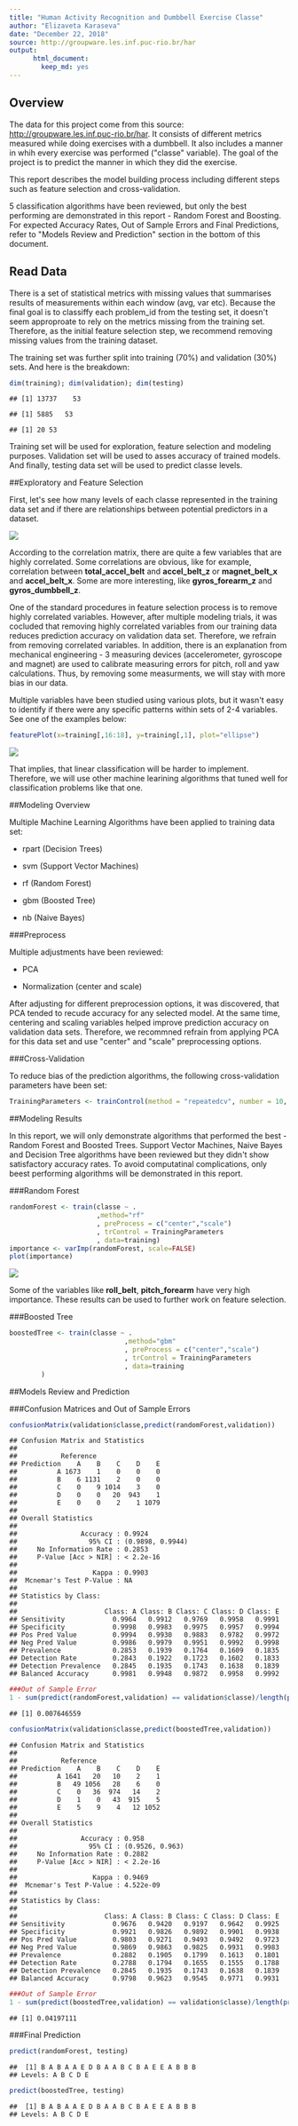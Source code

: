 ```yaml
---
title: "Human Activity Recognition and Dumbbell Exercise Classe"
author: "Elizaveta Karaseva"
date: "December 22, 2018"
source: http://groupware.les.inf.puc-rio.br/har
output:
      html_document:
        keep_md: yes
---
```


## Overview

The data for this project come from this source: http://groupware.les.inf.puc-rio.br/har. It consists of different metrics measured while doing exercises with a dumbbell. It also includes a manner in whih every exercise was performed ("classe" variable). The goal of the project is to predict the manner in which they did the exercise. 

This report describes the model building process including different steps such as feature selection and cross-validation.

5 classification algorithms have been reviewed, but only the best performing are demonstrated in this report - Random Forest and Boosting. For expected Accuracy Rates, Out of Sample Errors and Final Predictions, refer to "Models Review and Prediction" section in the bottom of this document.



## Read Data

There is a set of statistical metrics with missing values that summarises results of measurements within each window (avg, var etc). Because the final goal is to classiffy each problem_id from the testing set, it doesn't seem approproate to rely on the metrics missing from the training set. Therefore, as the initial feature selection step, we recommend removing missing values from the training dataset.



The training set was further split into training (70%) and validation (30%) sets. And here is the breakdown:


```r
dim(training); dim(validation); dim(testing)
```

```
## [1] 13737    53
```

```
## [1] 5885   53
```

```
## [1] 20 53
```

Training set will be used for exploration, feature selection and modeling purposes. Validation set will be used to asses accuracy of trained models. And finally, testing data set will be used to predict classe levels.

##Exploratory and Feature Selection

First, let's see how many levels of each classe represented in the training data set and if there are relationships between potential predictors in a dataset.

![](HAR_files/figure-html/unnamed-chunk-4-1.png)<!-- -->

According to the correlation matrix, there are quite a few variables that are highly correlated. Some correlations are obvious, like for example, correlation between **total_accel_belt** and **accel_belt_z** or **magnet_belt_x** and **accel_belt_x**. Some are more interesting, like **gyros_forearm_z** and **gyros_dumbbell_z**. 

One of the standard procedures in feature selection process is to remove highly correlated variables. However, after multiple modeling trials, it was cocluded that removing highly correlated variables from our training data reduces prediction accuracy on validation data set. Therefore, we refrain from removing correlated variables. In addition, there is an explanation from mechanical engineering - 3 measuring devices (accelerometer, gyroscope and magnet) are used to calibrate measuring errors for pitch, roll and yaw calculations. Thus, by removing some measurments, we will stay with more bias in our data. 

Multiple variables have been studied using various plots, but it wasn't easy to identify if there were any specific patterns within sets of 2-4 variables. See one of the examples below:


```r
featurePlot(x=training[,16:18], y=training[,1], plot="ellipse")
```

![](HAR_files/figure-html/unnamed-chunk-5-1.png)<!-- -->

That implies, that linear classification will be harder to implement. Therefore, we will use other machine learining algorithms that tuned well for classification problems like that one.

##Modeling Overview

Multiple Machine Learning Algorithms have been applied to training data set:

- rpart (Decision Trees)

- svm (Support Vector Machines)

- rf (Random Forest)

- gbm (Boosted Tree)

- nb (Naive Bayes)

###Preprocess

Multiple adjustments have been reviewed:

- PCA

- Normalization (center and scale)

After adjusting for different preprocession options, it was discovered, that PCA tended to recude accuracy for any selected model. At the same time, centering and scaling variables helped improve prediction accuracy on validation data sets. Therefore, we recommned refrain from applying PCA for this data set and use "center" and "scale" preprocessing options.

###Cross-Validation

To reduce bias of the prediction algorithms, the following cross-validation parameters have been set:


```r
TrainingParameters <- trainControl(method = "repeatedcv", number = 10, repeats=3)
```

##Modeling Results

In this report, we will only demonstrate algorithms that performed the best - Random Forest and Boosted Trees. Support Vector Machines, Naive Bayes and Decision Tree algorithms have been reviewed but they didn't show satisfactory accuracy rates. To avoid computatinal complications, only beest performing algorithms will be demonstrated in this report.

###Random Forest

```r
randomForest <- train(classe ~ .
                      ,method="rf"
                      , preProcess = c("center","scale")
                      , trControl = TrainingParameters
                      , data=training)
importance <- varImp(randomForest, scale=FALSE)
plot(importance)
```

![](HAR_files/figure-html/unnamed-chunk-7-1.png)<!-- -->

Some of the variables like **roll_belt**, **pitch_forearm** have very high importance. These results can be used to further work on feature selection. 

###Boosted Tree

```r
boostedTree <- train(classe ~ .
                             ,method="gbm"
                             , preProcess = c("center","scale")
                             , trControl = TrainingParameters
                             , data=training
        )
```

##Models Review and Prediction

###Confusion Matrices and Out of Sample Errors

```r
confusionMatrix(validation$classe,predict(randomForest,validation))
```

```
## Confusion Matrix and Statistics
## 
##           Reference
## Prediction    A    B    C    D    E
##          A 1673    1    0    0    0
##          B    6 1131    2    0    0
##          C    0    9 1014    3    0
##          D    0    0   20  943    1
##          E    0    0    2    1 1079
## 
## Overall Statistics
##                                           
##                Accuracy : 0.9924          
##                  95% CI : (0.9898, 0.9944)
##     No Information Rate : 0.2853          
##     P-Value [Acc > NIR] : < 2.2e-16       
##                                           
##                   Kappa : 0.9903          
##  Mcnemar's Test P-Value : NA              
## 
## Statistics by Class:
## 
##                      Class: A Class: B Class: C Class: D Class: E
## Sensitivity            0.9964   0.9912   0.9769   0.9958   0.9991
## Specificity            0.9998   0.9983   0.9975   0.9957   0.9994
## Pos Pred Value         0.9994   0.9930   0.9883   0.9782   0.9972
## Neg Pred Value         0.9986   0.9979   0.9951   0.9992   0.9998
## Prevalence             0.2853   0.1939   0.1764   0.1609   0.1835
## Detection Rate         0.2843   0.1922   0.1723   0.1602   0.1833
## Detection Prevalence   0.2845   0.1935   0.1743   0.1638   0.1839
## Balanced Accuracy      0.9981   0.9948   0.9872   0.9958   0.9992
```

```r
###Out of Sample Error
1 - sum(predict(randomForest,validation) == validation$classe)/length(predict(randomForest,validation))
```

```
## [1] 0.007646559
```

```r
confusionMatrix(validation$classe,predict(boostedTree,validation))
```

```
## Confusion Matrix and Statistics
## 
##           Reference
## Prediction    A    B    C    D    E
##          A 1641   20   10    2    1
##          B   49 1056   28    6    0
##          C    0   36  974   14    2
##          D    1    0   43  915    5
##          E    5    9    4   12 1052
## 
## Overall Statistics
##                                          
##                Accuracy : 0.958          
##                  95% CI : (0.9526, 0.963)
##     No Information Rate : 0.2882         
##     P-Value [Acc > NIR] : < 2.2e-16      
##                                          
##                   Kappa : 0.9469         
##  Mcnemar's Test P-Value : 4.522e-09      
## 
## Statistics by Class:
## 
##                      Class: A Class: B Class: C Class: D Class: E
## Sensitivity            0.9676   0.9420   0.9197   0.9642   0.9925
## Specificity            0.9921   0.9826   0.9892   0.9901   0.9938
## Pos Pred Value         0.9803   0.9271   0.9493   0.9492   0.9723
## Neg Pred Value         0.9869   0.9863   0.9825   0.9931   0.9983
## Prevalence             0.2882   0.1905   0.1799   0.1613   0.1801
## Detection Rate         0.2788   0.1794   0.1655   0.1555   0.1788
## Detection Prevalence   0.2845   0.1935   0.1743   0.1638   0.1839
## Balanced Accuracy      0.9798   0.9623   0.9545   0.9771   0.9931
```

```r
###Out of Sample Error
1 - sum(predict(boostedTree,validation) == validation$classe)/length(predict(boostedTree,validation))
```

```
## [1] 0.04197111
```

###Final Prediction

```r
predict(randomForest, testing)
```

```
##  [1] B A B A A E D B A A B C B A E E A B B B
## Levels: A B C D E
```

```r
predict(boostedTree, testing)
```

```
##  [1] B A B A A E D B A A B C B A E E A B B B
## Levels: A B C D E
```
